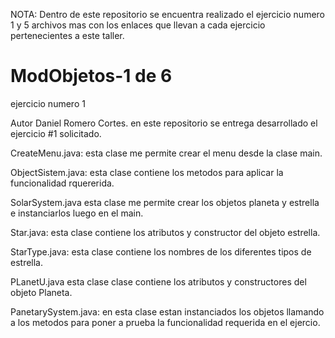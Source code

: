 NOTA: Dentro de este repositorio se encuentra realizado el ejercicio numero 1  y  5 archivos mas con los enlaces que llevan a cada ejercicio pertenecientes a este taller.


# ModObjetos-1 de 6
ejercicio numero 1

Autor Daniel Romero Cortes. en este repositorio se entrega desarrollado el ejercicio #1 solicitado.

CreateMenu.java: esta clase me permite crear el menu desde la clase main.

ObjectSistem.java: esta clase contiene los metodos para aplicar la funcionalidad rquererida.

SolarSystem.java esta clase me permite crear los objetos planeta y estrella e instanciarlos luego en el main.

Star.java: esta clase contiene los atributos y constructor del objeto estrella.

StarType.java: esta clase contiene los nombres de los diferentes tipos de estrella.

PLanetU.java esta clase clase contiene los atributos y constructores del objeto Planeta.

PanetarySystem.java: en esta clase estan instanciados los objetos llamando a los metodos para poner a prueba la funcionalidad requerida en el ejercio.
